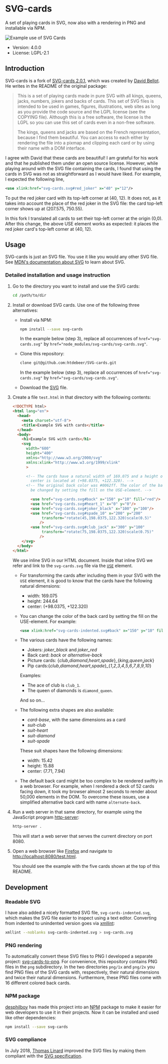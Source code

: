 # SVG-cards

A set of playing cards in SVG, now also with a rendering in PNG and
installable via NPM.

![Example use of SVG
Cards](https://raw.githubusercontent.com/htdebeer/SVG-cards/master/example_use.png)

* Version: 4.0.0
* License: LGPL-2.1

## Introduction

SVG-cards is a fork of [SVG-cards 2.0.1](http://svg-cards.sourceforge.net/),
which was created by [David Bellot](http://david.bellot.free.fr/). He writes
in the README of the original package:

> This is a set of playing cards made in pure SVG with all kings, queens,
> jacks, numbers, jokers and backs of cards. This set of SVG files is intended
> to be used in games, figures, illustrations, web sites as long as you
> provide the code source and the LGPL license (see the COPYING file).
> Although this is a free software, the license is the LGPL so you can use
> this set of cards even in a non-free software.
>
> The kings, queens and jacks are based on the French representation, because
> I find them beautiful. You can access to each either by rendering the file
> into a pixmap and clipping each card or by using their name with a DOM
> interface.

I agree with David that these cards are beautiful! I am grateful for his work
and that he published them under an open source license. However, while
playing around with the SVG file containing the cards, I found that using the
cards in SVG was not as straightforward as I would have liked. For example, I
expected the following line,

```svg
<use xlink:href="svg-cards.svg#red_joker" x="40" y="12"/>
```

To put the red joker card with its top-left corner at (40, 12). It does not,
as it takes into account the place of the red joker in the SVG file: the card
top-left corner shows up at (207.575, 750.55).

In this fork I translated all cards to set their top-left corner at the origin
(0,0). After this change, the above USE element works as expected: it places
the red joker card's top-left corner at (40, 12).

## Usage

SVG-cards is just an SVG file. You use it like you would any other SVG file.
See [MDN's documentation about
SVG](https://developer.mozilla.org/en-US/docs/Web/SVG) to learn about SVG. 

### Detailed installation and usage instruction

1.  Go to the directory you want to install and use the SVG cards:

    ```bash
    cd /path/to/dir
    ```

2.  Install or download SVG cards. Use one of the following three
    alternatives:

    * Install via NPM: 
      
      ```bash
      npm install --save svg-cards
      ```

      In the example below (step 3), replace all occurrences of
      `href="svg-cards.svg"` by `href="node_modules/svg-cards/svg-cards.svg"`.
    
    * Clone this repository:

      ```bash
      clone git@github.com:htdebeer/SVG-cards.git
      ```

      In the example below (step 3), replace all occurrences of
      `href="svg-cards.svg"` by `href="svg-cards/svg-cards.svg"`.

    * Download the
      [SVG](https://raw.githubusercontent.com/htdebeer/SVG-cards/master/svg-cards.svg)
      file.

3.  Create a file `test.html` in that directory with the following contents:

    ```html
    <!DOCTYPE html>
    <html lang="en">
      <head>
        <meta charset="utf-8">
        <title>Example SVG with cards</title>
      </head>
      <body>
        <h1>Example SVG with cards</h1>
        <svg 
          width="600"
          height="400"
          xmlns="http://www.w3.org/2000/svg"
          xmlns:xlink="http://www.w3.org/1999/xlink"
          >

          <!-- The cards have a natural width of 169.075 and a height of 244.640. Its
            center is located at (+98.0375, +122.320). -->
          <!-- The original back color was #0062ff. The color of the back card can
            be changed by setting the fill on the USE-element. -->

            <use href="svg-cards.svg#back" x="150" y="10" fill="red"/>
            <use href="svg-cards.svg#heart_1" x="0" y="0"/>
            <use href="svg-cards.svg#joker_black" x="100" y="100"/>
            <use href="svg-cards.svg#spade_10" x="200" y="200" 
                 transform="rotate(45,198.0375,122.320)scale(0.5)"
                />
            <use href="svg-cards.svg#club_jack" x="300" y="100" 
                 transform="rotate(75,198.0375,122.320)scale(0.75)"
                />
        </svg>
      </body>
    </html>
    ```

    We use inline SVG in our HTML document. Inside that inline SVG we refer
    and link to the `svg-cards.svg` file via the
    [`USE`](https://developer.mozilla.org/en-US/docs/Web/SVG/Element/use)
    element.

    * For transforming the cards after including them in your SVG with the
      `USE` element, it is good to know that the cards have the following
      natural dimensions:

      - width: 169.075
      - height: 244.64
      - center: (+98.0375, +122.320)

    * You can change the color of the back card by setting the fill on the
      USE-element. For example:

      ```svg
      <use xlink:href="svg-cards-indented.svg#back" x="150" y="10" fill="red"/>
      ```
    
    * The various cards have the following names:

      - Jokers: *joker_black* and *joker_red*
      - Back card: *back* or *alternative-back*
      - Picture cards:
        {*club*,*diamond*,*heart*,*spade*}*_*{*king*,*queen*,*jack*}
      - Pip
        cards:{*club*,*diamond*,*heart*,*spade*}*_*{*1*,*2*,*3*,*4*,*5*,*6*,*7*,*8*,*9*,*10*}

      Examples:

      - The ace of club is `club_1`.
      - The queen of diamonds is `diamond_queen`.

      And so on…

    * The following extra shapes are also available:

      - *card-base*, with the same dimensions as a card
      - *suit-club*
      - *suit-heart*
      - *suit-diamond*
      - *suit-spade*

      These suit shapes have the following dimensions:

      - width: 15.42
      - height: 15.88
      - center: (7.71, 7.94)

    * The default back card might be too complex to be rendered swiftly in a
      web browser. For example, when I rendered a deck of 52 cards facing
      down, it took my browser almost 2 seconds to render about 50,000
      elements in the DOM. To overcome these issues, use a simplified
      alternative back card with name `alternate-back`.

4.  Run a web server in that same directory, for example using the JavaScript
    program [http-server](https://www.npmjs.com/package/http-server):

    ```bash
    http-server .
    ```

    This will start a web server that serves the current directory on port
    8080.

5.  Open a web browser like [Firefox](https://www.mozilla.org/en-US/firefox/) and navigate to
    [http://localhost:8080/test.html](http://localhost:8080/test.html). 

    You should see the example with the five cards shown at the top of this
    README.

## Development

### Readable SVG

I have also added a nicely formatted SVG file, `svg-cards-indented.svg`, which
makes the SVG file easier to inspect using a text editor. Converting from
indented to unindented version goes via
[xmllint](http://xmlsoft.org/xmllint.html): 

```bash
xmllint --noblanks svg-cards-indented.svg > svg-cards.svg
```

### PNG rendering

To automatically convert these SVG files to PNG I developed a separate
project: [svg-cards-to-png](https://github.com/htdebeer/svg-cards-to-png). For
convenience, this repository contains PNG files in the `png`
subdirectory. In the two directories `png/1x` and `png/2x` you find PNG files
of the SVG cards with, respectively, their natural dimensions and twice their
natural dimensions. Furthermore, these PNG files come with 16 different colored back cards.

### NPM package

[desphilboy](https://github.com/desphilboy) has made this project into an
[NPM](https://www.npmjs.com/) package to make it easier for web developers to
use it in their projects. Now it can be installed and used like other
dependencies: 

```bash
npm install --save svg-cards
```

### SVG compliance

In July 2018, [Thomas Linard](https://github.com/thlinard) improved the SVG
files by making them compliant with the [SVG
specification](https://www.w3.org/TR/SVG/).
